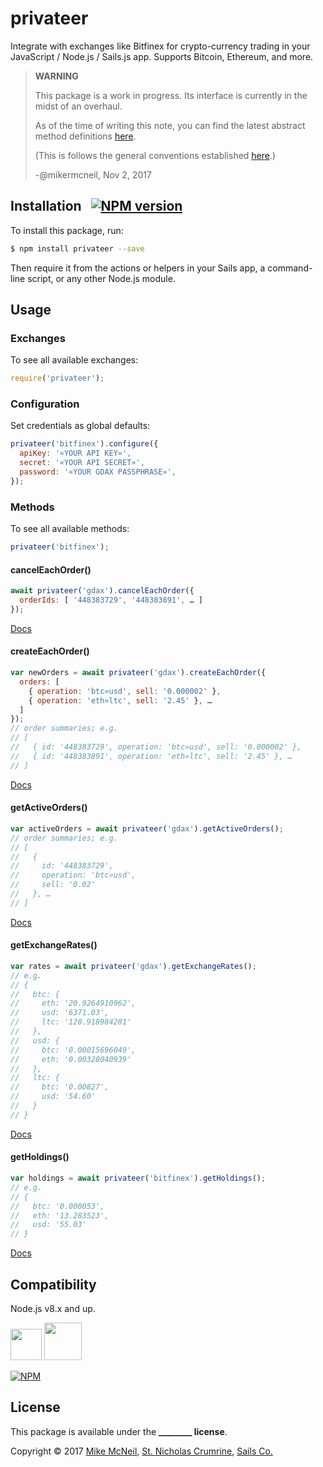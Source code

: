 # privateer

Integrate with exchanges like Bitfinex for crypto-currency trading in your JavaScript / Node.js / Sails.js app.  Supports Bitcoin, Ethereum, and more.

> **WARNING**
>
> This package is a work in progress.  Its interface is currently in the midst of an overhaul.
>
> As of the time of writing this note, you can find the latest abstract method definitions [here](https://github.com/mikermcneil/privateer/tree/05dfea49344d5b21ddf2a58732687d151d731dff/lib/abstract-interface/methods).
>
> (This is follows the general conventions established [here](https://github.com/node-machine/driver-interface).)
>
> -@mikermcneil, Nov 2, 2017


## Installation &nbsp; [![NPM version](https://badge.fury.io/js/privateer.svg)](http://badge.fury.io/js/privateer)

To install this package, run:

```bash
$ npm install privateer --save
```

Then require it from the actions or helpers in your Sails app, a command-line script, or any other Node.js module.

## Usage

### Exchanges

To see all available exchanges:

```js
require('privateer');
```


### Configuration

Set credentials as global defaults:

```js
privateer('bitfinex').configure({
  apiKey: '«YOUR API KEY»',
  secret: '«YOUR API SECRET»',
  password: '«YOUR GDAX PASSPHRASE»',
});
```

### Methods

To see all available methods:

```js
privateer('bitfinex');
```


#### cancelEachOrder()

```js
await privateer('gdax').cancelEachOrder({
  orderIds: [ '448383729', '448383891', … ]
});
```

[Docs](https://github.com/mikermcneil/privateer/blob/master/lib/abstract-interface/methods/CANCEL_EACH_ORDER.js)



#### createEachOrder()

```js
var newOrders = await privateer('gdax').createEachOrder({
  orders: [
    { operation: 'btc»usd', sell: '0.000002' },
    { operation: 'eth»ltc', sell: '2.45' }, …
  ]
});
// order summaries; e.g.
// [
//   { id: '448383729', operation: 'btc»usd', sell: '0.000002' },
//   { id: '448383891', operation: 'eth»ltc', sell: '2.45' }, …
// ]
```

[Docs](https://github.com/mikermcneil/privateer/blob/master/lib/abstract-interface/methods/CREATE_EACH_ORDER.js)



#### getActiveOrders()

```js
var activeOrders = await privateer('gdax').getActiveOrders();
// order summaries; e.g.
// [
//   {
//     id: '448383729',
//     operation: 'btc»usd',
//     sell: '0.02'
//   }, …
// ]
```

[Docs](https://github.com/mikermcneil/privateer/blob/master/lib/abstract-interface/methods/GET_ACTIVE_ORDERS.js)



#### getExchangeRates()

```js
var rates = await privateer('gdax').getExchangeRates();
// e.g.
// {
//   btc: {
//     eth: '20.9264910962',
//     usd: '6371.03',
//     ltc: '120.918984281'
//   },
//   usd: {
//     btc: '0.00015696049',
//     eth: '0.00328040939'
//   },
//   ltc: {
//     btc: '0.00827',
//     usd: '54.60'
//   }
// }
```

[Docs](https://github.com/mikermcneil/privateer/blob/master/lib/abstract-interface/methods/GET_EXCHANGE_RATES.js)



#### getHoldings()

```js
var holdings = await privateer('bitfinex').getHoldings();
// e.g.
// {
//   btc: '0.000053',
//   eth: '13.283523',
//   usd: '55.03'
// }
```

[Docs](https://github.com/mikermcneil/privateer/blob/master/lib/abstract-interface/methods/GET_HOLDINGS.js)





## Compatibility

Node.js v8.x and up.

<a href="https://sailsjs.com"><img width="50" src="https://camo.githubusercontent.com/9e49073459ed4e0e2687b80eaf515d87b0da4a6b/687474703a2f2f62616c64657264617368792e6769746875622e696f2f7361696c732f696d616765732f6c6f676f2e706e67" /></a>&nbsp;<a href="http://nodejs.org"><img width="60" src="https://user-images.githubusercontent.com/618009/28782759-c62f8f20-75d3-11e7-8a83-32fb52178416.png" /></a>

[![NPM](https://nodei.co/npm/privateer.png?downloads=true)](http://npmjs.com/package/privateer)

## License

This package is available under the **________ license**.

Copyright &copy; 2017 [Mike McNeil](https://twitter.com/mikermcneil), [St. Nicholas Crumrine](https://github.com/uncletammy), [Sails Co.](https://sailsjs.com/about)


